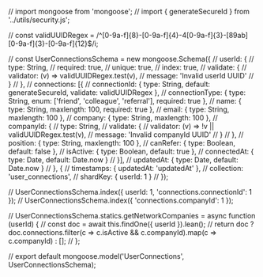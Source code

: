 // import mongoose from 'mongoose';
// import { generateSecureId } from '../utils/security.js';

// const validUUIDRegex = /^[0-9a-f]{8}-[0-9a-f]{4}-4[0-9a-f]{3}-[89ab][0-9a-f]{3}-[0-9a-f]{12}$/i;

// const UserConnectionsSchema = new mongoose.Schema({
//   userId: {
//     type: String,
//     required: true,
//     unique: true,
//     index: true,
//     validate: {
//       validator: (v) => validUUIDRegex.test(v),
//       message: 'Invalid userId UUID'
//     }
//   },
//   connections: [{
//     connectionId: { type: String, default: generateSecureId, validate: validUUIDRegex },
//     connectionType: { type: String, enum: ['friend', 'colleague', 'referral'], required: true },
//     name: { type: String, maxlength: 100, required: true },
//     email: { type: String, maxlength: 100 },
//     company: { type: String, maxlength: 100 },
//     companyId: {
//       type: String,
//       validate: {
//         validator: (v) => !v || validUUIDRegex.test(v),
//         message: 'Invalid companyId UUID'
//       }
//     },
//     position: { type: String, maxlength: 100 },
//     canRefer: { type: Boolean, default: false },
//     isActive: { type: Boolean, default: true },
//     connectedAt: { type: Date, default: Date.now }
//   }],
//   updatedAt: { type: Date, default: Date.now }
// }, {
//   timestamps: { updatedAt: 'updatedAt' },
//   collection: 'user_connections',
//   shardKey: { userId: 1 }
// });

// UserConnectionsSchema.index({ userId: 1, 'connections.connectionId': 1 });
// UserConnectionsSchema.index({ 'connections.companyId': 1 });

// UserConnectionsSchema.statics.getNetworkCompanies = async function (userId) {
//   const doc = await this.findOne({ userId }).lean();
//   return doc ? doc.connections.filter(c => c.isActive && c.companyId).map(c => c.companyId) : [];
// };

// export default mongoose.model('UserConnections', UserConnectionsSchema);